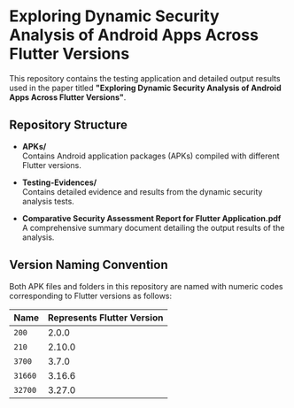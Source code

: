 # Exploring Dynamic Security Analysis of Android Apps Across Flutter Versions

This repository contains the testing application and detailed output results used in the paper titled **"Exploring Dynamic Security Analysis of Android Apps Across Flutter Versions"**.

## Repository Structure

- **APKs/**  
  Contains Android application packages (APKs) compiled with different Flutter versions.

- **Testing-Evidences/**  
  Contains detailed evidence and results from the dynamic security analysis tests.

- **Comparative Security Assessment Report for Flutter Application.pdf**  
  A comprehensive summary document detailing the output results of the analysis.

## Version Naming Convention

Both APK files and folders in this repository are named with numeric codes corresponding to Flutter versions as follows:

| Name    | Represents Flutter Version |
|---------|----------------------------|
| `200`   | 2.0.0                      |
| `210`   | 2.10.0                     |
| `3700`  | 3.7.0                      |
| `31660` | 3.16.6                     |
| `32700` | 3.27.0                     |
